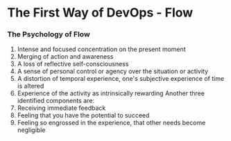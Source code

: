 # The First Way of DevOps - Flow

### The Psychology of Flow
1. Intense and focused concentration on the present moment
2. Merging of action and awareness
3. A loss of reflective self-consciousness
4. A sense of personal control or agency over the situation or activity
5. A distortion of temporal experience, one's subjective experience of time is altered
6. Experience of the activity as intrinsically rewarding
Another three identified components are:
1. Receiving immediate feedback
2. Feeling that you have the potential to succeed
3. Feeling so engrossed in the experience, that other needs become negligible

